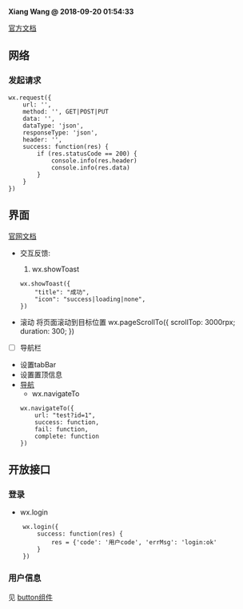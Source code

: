 **Xiang Wang @ 2018-09-20 01:54:33**


[官方文档](https://developers.weixin.qq.com/miniprogram/dev/api/)

## 网络
### 发起请求
```
wx.request({
    url: '',
    method: '', GET|POST|PUT
    data: '',
    dataType: 'json',
    responseType: 'json',
    header: '',
    success: function(res) {
        if (res.statusCode == 200) {
            console.info(res.header)
            console.info(res.data)
        }
    }
})
```

## 界面
[官网文档](https://developers.weixin.qq.com/miniprogram/dev/api/api-react.html)
* 交互反馈:
  1. wx.showToast
    ```
    wx.showToast({
        "title": "成功",
        "icon": "success|loading|none",
    })
    ```

* 滚动
将页面滚动到目标位置
wx.pageScrollTo({
    scrollTop: 3000rpx;
    duration: 300;
})

* [ ] 导航栏
* 设置tabBar
* 设置置顶信息
* [导航](https://developers.weixin.qq.com/miniprogram/dev/api/ui-navigate.html)
    * wx.navigateTo
    ```
    wx.navigateTo({
        url: "test?id=1",
        success: function,
        fail: function,
        complete: function
    })
    ```


## 开放接口
### 登录
* wx.login
```
    wx.login({
        success: function(res) {
            res = {'code': '用户code', 'errMsg': 'login:ok'
        }
    })
```

### 用户信息
见 [button组件](./组件.md#button)
